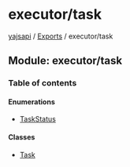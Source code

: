 # executor/task

[yajsapi](https://github.com/golemfactory/yagna-docs/tree/5f53a0b64a8fff4cb7197e9d14d2dca4bc451540/yajsapi/README.md) / [Exports](https://github.com/golemfactory/yagna-docs/tree/5f53a0b64a8fff4cb7197e9d14d2dca4bc451540/yajsapi/modules.md) / executor/task

## Module: executor/task

### Table of contents

#### Enumerations

* [TaskStatus](https://github.com/golemfactory/yagna-docs/tree/5f53a0b64a8fff4cb7197e9d14d2dca4bc451540/yajsapi/enums/executor_task.taskstatus.md)

#### Classes

* [Task](https://github.com/golemfactory/yagna-docs/tree/5f53a0b64a8fff4cb7197e9d14d2dca4bc451540/yajsapi/classes/executor_task.task.md)

